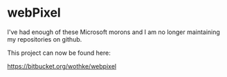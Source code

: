 # webPixel

I've had enough of these Microsoft morons and I am no longer maintaining
my repositories on github.

This project can now be found here:


https://bitbucket.org/wothke/webpixel